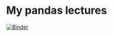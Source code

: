 # My pandas lectures

[![Binder](https://mybinder.org/badge_logo.svg)](https://mybinder.org/v2/gh/MarianD/My-pandas-lectures/HEAD)
